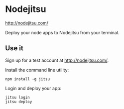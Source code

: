 Nodejitsu
=========
http://nodejitsu.com/

Deploy your node apps to Nodejitsu from your terminal.


Use it
------

Sign up for a test account at http://nodejitsu.com/.

Install the command line utility:

	npm install -g jitsu

Login and deploy your app:

	jitsu login
	jitsu deploy